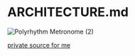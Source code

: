 # ARCHITECTURE.md

![Polyrhythm Metronome (2)](https://user-images.githubusercontent.com/8636660/145940082-cb18e510-74f2-4a6d-b71e-eb9a0f4a5833.png)

[private source for me](https://docs.google.com/drawings/d/1MB-rlHUZwtajrZYOEWwN8eEtxld9PTKJVVTZlIo5ZVQ/edit?usp=sharing)